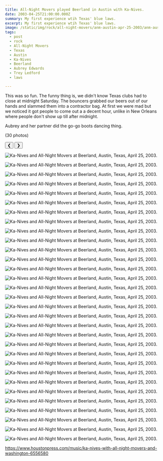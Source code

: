 ```yaml
---
title: All-Night Movers played Beerland in Austin with Ka-Nives.
date: 2003-04-25T21:00:00.000Z
summary: My first experience wtih Texas' blue laws.
excerpt: My first experience wtih Texas' blue laws.
image: /static/img/rock/all-night-movers/anm-austin-apr-25-2003/anm-austin-apr-25-2003-40.jpg
tags:
  - post
  - rock
  - All-Night Movers
  - Texas
  - Austin
  - Ka-Nives
  - Beerland
  - Aubrey Edwards
  - Trey Ledford
  - laws

---
```


This was so fun. The funny thing is, we didn't know Texas clubs had to close at midnight Saturday. The bouncers grabbed our beers out of our hands and slammed them into a contractor bag. At first we were mad but we noticed it got people to come out a a decent hour, unlike in New Orleans where people don't show up till after midnight.

Aubrey and her partner did the go-go boots dancing thing.

(30 photos)

<div id="viewport">
    <button id="buttonPrevious">&#10094;</button>
    <button id="buttonNext">&#10095;</button>

![Ka-Nives and All-Night Movers at Beerland, Austin, Texas, April 25, 2003.](/static/img/rock/all-night-movers/anm-austin-apr-25-2003/anm-austin-apr-25-2003-17.jpg "Ka-Nives and All-Night Movers at Beerland, Austin, Texas, April 25, 2003.")

![Ka-Nives and All-Night Movers at Beerland, Austin, Texas, April 25, 2003.](/static/img/rock/all-night-movers/anm-austin-apr-25-2003/anm-austin-apr-25-2003-18.jpg "Ka-Nives and All-Night Movers at Beerland, Austin, Texas, April 25, 2003.")

![Ka-Nives and All-Night Movers at Beerland, Austin, Texas, April 25, 2003.](/static/img/rock/all-night-movers/anm-austin-apr-25-2003/anm-austin-apr-25-2003-19.jpg "Ka-Nives and All-Night Movers at Beerland, Austin, Texas, April 25, 2003.")

![Ka-Nives and All-Night Movers at Beerland, Austin, Texas, April 25, 2003.](/static/img/rock/all-night-movers/anm-austin-apr-25-2003/anm-austin-apr-25-2003-20.jpg "Ka-Nives and All-Night Movers at Beerland, Austin, Texas, April 25, 2003.")

![Ka-Nives and All-Night Movers at Beerland, Austin, Texas, April 25, 2003.](/static/img/rock/all-night-movers/anm-austin-apr-25-2003/anm-austin-apr-25-2003-21.jpg "Ka-Nives and All-Night Movers at Beerland, Austin, Texas, April 25, 2003.")

![Ka-Nives and All-Night Movers at Beerland, Austin, Texas, April 25, 2003.](/static/img/rock/all-night-movers/anm-austin-apr-25-2003/anm-austin-apr-25-2003-22.jpg "Ka-Nives and All-Night Movers at Beerland, Austin, Texas, April 25, 2003.")

![Ka-Nives and All-Night Movers at Beerland, Austin, Texas, April 25, 2003.](/static/img/rock/all-night-movers/anm-austin-apr-25-2003/anm-austin-apr-25-2003-23.jpg "Ka-Nives and All-Night Movers at Beerland, Austin, Texas, April 25, 2003.")

![Ka-Nives and All-Night Movers at Beerland, Austin, Texas, April 25, 2003.](/static/img/rock/all-night-movers/anm-austin-apr-25-2003/anm-austin-apr-25-2003-24.jpg "Ka-Nives and All-Night Movers at Beerland, Austin, Texas, April 25, 2003.")

![Ka-Nives and All-Night Movers at Beerland, Austin, Texas, April 25, 2003.](/static/img/rock/all-night-movers/anm-austin-apr-25-2003/anm-austin-apr-25-2003-25.jpg "Ka-Nives and All-Night Movers at Beerland, Austin, Texas, April 25, 2003.")

![Ka-Nives and All-Night Movers at Beerland, Austin, Texas, April 25, 2003.](/static/img/rock/all-night-movers/anm-austin-apr-25-2003/anm-austin-apr-25-2003-26.jpg "Ka-Nives and All-Night Movers at Beerland, Austin, Texas, April 25, 2003.")

![Ka-Nives and All-Night Movers at Beerland, Austin, Texas, April 25, 2003.](/static/img/rock/all-night-movers/anm-austin-apr-25-2003/anm-austin-apr-25-2003-27.jpg "Ka-Nives and All-Night Movers at Beerland, Austin, Texas, April 25, 2003.")

![Ka-Nives and All-Night Movers at Beerland, Austin, Texas, April 25, 2003.](/static/img/rock/all-night-movers/anm-austin-apr-25-2003/anm-austin-apr-25-2003-28.jpg "Ka-Nives and All-Night Movers at Beerland, Austin, Texas, April 25, 2003.")

![Ka-Nives and All-Night Movers at Beerland, Austin, Texas, April 25, 2003.](/static/img/rock/all-night-movers/anm-austin-apr-25-2003/anm-austin-apr-25-2003-29.jpg "Ka-Nives and All-Night Movers at Beerland, Austin, Texas, April 25, 2003.")

![Ka-Nives and All-Night Movers at Beerland, Austin, Texas, April 25, 2003.](/static/img/rock/all-night-movers/anm-austin-apr-25-2003/anm-austin-apr-25-2003-30.jpg "Ka-Nives and All-Night Movers at Beerland, Austin, Texas, April 25, 2003.")

![Ka-Nives and All-Night Movers at Beerland, Austin, Texas, April 25, 2003.](/static/img/rock/all-night-movers/anm-austin-apr-25-2003/anm-austin-apr-25-2003-31.jpg "Ka-Nives and All-Night Movers at Beerland, Austin, Texas, April 25, 2003.")

![Ka-Nives and All-Night Movers at Beerland, Austin, Texas, April 25, 2003.](/static/img/rock/all-night-movers/anm-austin-apr-25-2003/anm-austin-apr-25-2003-32.jpg "Ka-Nives and All-Night Movers at Beerland, Austin, Texas, April 25, 2003.")

![Ka-Nives and All-Night Movers at Beerland, Austin, Texas, April 25, 2003.](/static/img/rock/all-night-movers/anm-austin-apr-25-2003/anm-austin-apr-25-2003-33.jpg "Ka-Nives and All-Night Movers at Beerland, Austin, Texas, April 25, 2003.")

![Ka-Nives and All-Night Movers at Beerland, Austin, Texas, April 25, 2003.](/static/img/rock/all-night-movers/anm-austin-apr-25-2003/anm-austin-apr-25-2003-34.jpg "Ka-Nives and All-Night Movers at Beerland, Austin, Texas, April 25, 2003.")

![Ka-Nives and All-Night Movers at Beerland, Austin, Texas, April 25, 2003.](/static/img/rock/all-night-movers/anm-austin-apr-25-2003/anm-austin-apr-25-2003-35.jpg "Ka-Nives and All-Night Movers at Beerland, Austin, Texas, April 25, 2003.")

![Ka-Nives and All-Night Movers at Beerland, Austin, Texas, April 25, 2003.](/static/img/rock/all-night-movers/anm-austin-apr-25-2003/anm-austin-apr-25-2003-36.jpg "Ka-Nives and All-Night Movers at Beerland, Austin, Texas, April 25, 2003.")

![Ka-Nives and All-Night Movers at Beerland, Austin, Texas, April 25, 2003.](/static/img/rock/all-night-movers/anm-austin-apr-25-2003/anm-austin-apr-25-2003-37.jpg "Ka-Nives and All-Night Movers at Beerland, Austin, Texas, April 25, 2003.")

![Ka-Nives and All-Night Movers at Beerland, Austin, Texas, April 25, 2003.](/static/img/rock/all-night-movers/anm-austin-apr-25-2003/anm-austin-apr-25-2003-38.jpg "Ka-Nives and All-Night Movers at Beerland, Austin, Texas, April 25, 2003.")

![Ka-Nives and All-Night Movers at Beerland, Austin, Texas, April 25, 2003.](/static/img/rock/all-night-movers/anm-austin-apr-25-2003/anm-austin-apr-25-2003-39.jpg "Ka-Nives and All-Night Movers at Beerland, Austin, Texas, April 25, 2003.")

![Ka-Nives and All-Night Movers at Beerland, Austin, Texas, April 25, 2003.](/static/img/rock/all-night-movers/anm-austin-apr-25-2003/anm-austin-apr-25-2003-40.jpg "Ka-Nives and All-Night Movers at Beerland, Austin, Texas, April 25, 2003.")

![Ka-Nives and All-Night Movers at Beerland, Austin, Texas, April 25, 2003.](/static/img/rock/all-night-movers/anm-austin-apr-25-2003/anm-austin-apr-25-2003-41.jpg "Ka-Nives and All-Night Movers at Beerland, Austin, Texas, April 25, 2003.")

![Ka-Nives and All-Night Movers at Beerland, Austin, Texas, April 25, 2003.](/static/img/rock/all-night-movers/anm-austin-apr-25-2003/anm-austin-apr-25-2003-42.jpg "Ka-Nives and All-Night Movers at Beerland, Austin, Texas, April 25, 2003.")

![Ka-Nives and All-Night Movers at Beerland, Austin, Texas, April 25, 2003.](/static/img/rock/all-night-movers/anm-austin-apr-25-2003/anm-austin-apr-25-2003-43.jpg "Ka-Nives and All-Night Movers at Beerland, Austin, Texas, April 25, 2003.")

![Ka-Nives and All-Night Movers at Beerland, Austin, Texas, April 25, 2003.](/static/img/rock/all-night-movers/anm-austin-apr-25-2003/anm-austin-apr-25-2003-44.jpg "Ka-Nives and All-Night Movers at Beerland, Austin, Texas, April 25, 2003.")

![Ka-Nives and All-Night Movers at Beerland, Austin, Texas, April 25, 2003.](/static/img/rock/all-night-movers/anm-austin-apr-25-2003/anm-austin-apr-25-2003-45.jpg "Ka-Nives and All-Night Movers at Beerland, Austin, Texas, April 25, 2003.")

![Ka-Nives and All-Night Movers at Beerland, Austin, Texas, April 25, 2003.](/static/img/rock/all-night-movers/anm-austin-apr-25-2003/anm-austin-apr-25-2003-46.jpg "Ka-Nives and All-Night Movers at Beerland, Austin, Texas, April 25, 2003.")

![Ka-Nives and All-Night Movers at Beerland, Austin, Texas, April 25, 2003.](/static/img/rock/all-night-movers/anm-austin-apr-25-2003/anm-austin-apr-25-2003-47.jpg "Ka-Nives and All-Night Movers at Beerland, Austin, Texas, April 25, 2003.")

</div>
<div id="caption"></div>



https://www.houstonpress.com/music/ka-nives-with-all-night-movers-and-washington-6556580